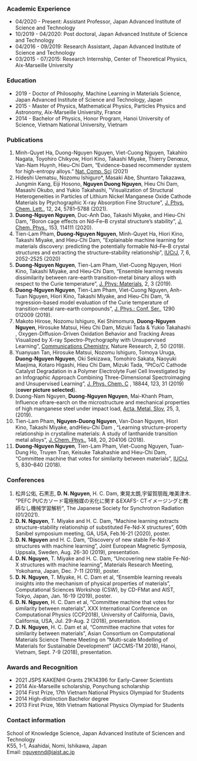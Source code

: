 ### Academic Experience
- 04/2020 - Present: Assistant Professor, Japan Advanced Institute of Science and Technology
- 10/2019 - 04/2020: Post doctoral, Japan Advanced Institute of Science and Technology
- 04/2016 - 09/2019: Research Assistant, Japan Advanced Institute of Science and Technology
- 03/2015 - 07/2015: Research Internship, Center of Theoretical Physics, Aix-Marseille University


### Education
- 2019 - Doctor of Philosophy, Machine Learning in Materials Science, Japan Advanced Institute of Science and Technology, Japan
- 2015 - Master of Physics, Mathematical Physics, Particles Physics and Astronomy, Aix-Marseille University, France
- 2014 - Bachelor of Physics, Honor Program, Hanoi University of Science, Vietnam National University, Vietnam

### Publications
1. Minh-Quyet Ha, Duong-Nguyen Nguyen, Viet-Cuong Nguyen, Takahiro Nagata, Toyohiro Chikyow, Hiori Kino, Takashi Miyake, Thierry Denœux, Van-Nam Huynh, Hieu-Chi Dam, “Evidence-based recommender system for high-entropy alloys.” [Nat. Comp. Sci](https://www.nature.com/articles/s43588-021-00097-w) (2021)
1. Hideshi Uematsu, Nozomu Ishiguro*, Masaki Abe, Shuntaro Takazawa, Jungmin Kang, Eiji Hosono, **Nguyen Duong Nguyen**, Hieu Chi Dam, Masashi Okubo, and Yukio Takahashi, "Visualization of Structural Heterogeneities in Particles of Lithium Nickel Manganese Oxide Cathode Materials by Ptychographic X-ray Absorption Fine Structure", [J. Phys. Chem. Lett.](https://pubs.acs.org/doi/10.1021/acs.jpclett.1c01445), 12, 24, 5781–5788 (2021).
1. **Duong-Nguyen Nguyen**, Duc-Anh Dao,  Takashi Miyake, and  Hieu-Chi Dam, "Boron cage effects on Nd–Fe–B crystal structure’s stability", [J. Chem. Phys.](https://aip.scitation.org/doi/10.1063/5.0015977), 153, 114111 (2020).
1. Tien-Lam Pham, **Duong-Nguyen Nguyen**, Minh-Quyet Ha, Hiori Kino, Takashi Miyake, and Hieu-Chi Dam,
"Explainable machine learning for materials discovery: predicting the potentially formable Nd–Fe–B crystal structures and extracting the structure–stability relationship", [IUCrJ](https://doi.org/10.1107/S2052252520010088), 7, 6, 2052-2525 (2020)
1. **Duong-Nguyen Nguyen**, Tien-Lam Pham, Viet-Cuong Nguyen, Hiori Kino, Takashi Miyake, and Hieu-Chi Dam, “Ensemble learning reveals dissimilarity between rare-earth transition-metal binary alloys with respect to the Curie temperature”, [J. Phys: Materials](https://iopscience.iop.org/article/10.1088/2515-7639/ab1738), 2, 3 (2019).
1. **Duong-Nguyen Nguyen**, Tien-Lam Pham, Viet-Cuong Nguyen, Anh-Tuan Nguyen, Hiori Kino, Takashi Miyake, and Hieu-Chi
Dam, “A regression-based model evaluation of the Curie temperature of transition-metal rare-earth compounds”, [J. Phys.: Conf. Ser.](https://iopscience.iop.org/article/10.1088/1742-6596/1290/1/012009/pdf), 1290 012009 (2019).
1. Makoto Hirose, Nozomu Ishiguro, Kei Shimomura, **Duong-Nguyen Nguyen**, Hirosuke Matsui, Hieu Chi Dam, Mizuki Tada & Yukio Takahashi , Oxygen-Diffusion-Driven Oxidation Behavior and Tracking Areas Visualized by X-ray Spectro-Ptychography with Unsupervised Learning”, [Communications Chemistry](https://www.nature.com/articles/s42004-019-0147-y), Nature Research, 2, 50 (2019).
1. Yuanyuan Tan, Hirosuke Matsui, Nozomu Ishiguro, Tomoya Uruga, **Duong-Nguyen Nguyen**, Oki Sekizawa, Tomohiro Sakata, Naoyuki Maejima, Kotaro Higashi, Hieu Chi Dam, Mizuki Tada, “PtCo/C Cathode Catalyst Degradation in a Polymer Electrolyte Fuel Cell Investigated by an Infographic Approach Combining Three-Dimensional Spectroimaging and Unsupervised Learning”, [J. Phys. Chem. C](https://pubs.acs.org/doi/10.1021/acs.jpcc.9b05005) , 18844, 123, 31 (2019) (**cover picture selected**).
1. Duong-Nam Nguyen, **Duong-Nguyen Nguyen**, Mai-Khanh Pham, Influence ofrare-earch on the microstructure and mechanical properties of high manganese steel under impact load, [Acta. Metal. Slov](http://www.qip-journal.eu/index.php/ams/article/view/1309), 25, 3, (2019).
1. Tien-Lam Pham, **Nguyen-Duong Nguyen**, Van-Doan Nguyen, Hiori Kino, Takashi Miyake, andHieu-Chi Dam , “Learning structure-property relationship in crystalline materials: A study of lanthanide transition metal alloys”, [J. Chem. Phys.](https://aip.scitation.org/doi/10.1063/1.5021089), 148, 20, 204106 (2018).
1. **Duong-Nguyen Nguyen**, Tien-Lam Pham, Viet-Cuong Nguyen, Tuan-Dung Ho, Truyen Tran, Keisuke Takahashie and Hieu-Chi Dam, “Committee machine that votes for similarity between materials”, [IUCrJ](https://journals.iucr.org/m/issues/2018/06/00/zx5015/?fbclid=IwAR0c55Mr4zeUs-rp7ID4X6rpymihTteORauOqZBoPi9DJQZ08LaQjDKiKhk), 5, 830–840 (2018).

### Conferences
1. 松井公佑, 石黒志, **D. N. Nguyen**, H. C. Dam, 東晃太朗,宇留賀朋哉,唯美津木. "PEFC Pt/Cカソード電極触媒の劣化に関するEXAFS-
CTイメージングと教師なし機械学習解析", The Japanese Society for Synchrotron Radiation (01/2021).
2. **D. N. Nguyen**, T. Miyake and H. C. Dam, “Machine learning extracts structure-stability relationship of substituted Fe-Nd-X structures”, 60th Sanibel symposium meeting, GA, USA, Feb.16-21 (2020), poster.
3. **D. N. Nguyen** and H. C. Dam, “Discovery of new stable Fe-Nd-X structures with machine learning”, Joint European Magnetic Symposia, Uppsala, Sweden, Aug. 26-30 (2019), presentation.
4. **D. N. Nguyen**, T. Miyake and H. C. Dam, “Uncovering new stable Fe-Nd-X structures with machine learning”, Materials Research Meeting, Yokohama, Japan, Dec. 7-11 (2019), poster.
5. **D. N. Nguyen**, T. Miyake, H. C. Dam et al, “Ensemble learning reveals insights into the mechanism of physical properties of materials”, Computational Sciences Workshop (CSW), by CD-FMat and AIST, Tokyo, Japan, Jan. 16-19 (2019), poster.
6. **D. N. Nguyen**, H. C. Dam et al, “Committee machine that votes for similarity between materials”, XXX International Conference on Computational Physics (CCP2018), University of California, Davis, California, USA, Jul. 29-Aug. 2 (2018), presentation.
7. **D. N. Nguyen**, H. C. Dam et al, “Committee machine that votes for similarity between materials”, Asian Consortium on Computational Materials Science Theme Meeting on “Multi-scale Modelling of Materials for Sustainable Development” (ACCMS-TM 2018), Hanoi, Vietnam, Sept. 7-9 (2018), presentation.


### Awards and Recognition
- 2021 JSPS KAKENHI Grants 21K14396 for Early-Career Scientists
- 2014 Aix-Marseille scholarship, Ponychung scholarship
- 2014 First Prize, 17th Vietnam National Physics Olympiad for Students
- 2014 High-distinction Bachelor degree
- 2013 First Prize, 16th Vietnam National Physics Olympiad for Students


### Contact information
School of Knowledge Science, Japan Advanced Institute of Sciencen and Technology<br />
K55, 1-1, Asahidai, Nomi, Ishikawa, Japan<br />
Email: nguyennd@jaist.ac.jp
